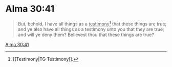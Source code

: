 # Alma 30:41

> But, behold, I have all things as a <u>testimony</u>[^a] that these things are true; and ye also have all things as a testimony unto you that they are true; and will ye deny them? Believest thou that these things are true?

[Alma 30:41](https://www.churchofjesuschrist.org/study/scriptures/bofm/alma/30?lang=eng&id=p41#p41)


[^a]: [[Testimony|TG Testimony]].  

